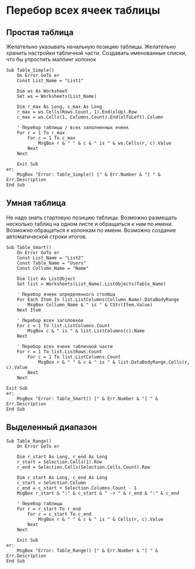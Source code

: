 # Перебор всех ячеек таблицы

## Простая таблица
Желательно указывать начальную позицию таблицы.
Желательно хранить настройки табличной части.
Создавать именованные списки, что бы упростить маппинг колонок
```
Sub Table_Simple()
    On Error GoTo er
    Const List_Name = "List1"
    
    Dim ws As Worksheet 
    Set ws = Worksheets(List_Name)
    
    Dim r_max As Long, c_max As Long
    r_max = ws.Cells(Rows.Count, 1).End(xlUp).Row
    c_max = ws.Cells(1, Columns.Count).End(xlToLeft).Column
    
    ' Перебор таблицы / всех заполненных ячеек
    For r = 1 To r_max
        For c = 1 To c_max
            MsgBox r & " " & c & " is " & ws.Cells(r, c).Value
        Next
    Next
    
    Exit Sub
er:
    MsgBox "Error: Table_Simple() [" & Err.Number & "] " & Err.Description
End Sub
```

## Умная таблица
Не надо знать стартовую позицию таблицы. 
Возможно размещать несколько таблиц на одном листе и обращаться к ним по имени.
Возможно обращаться к колонкам по имени.
Возможно создание автоматической строки итогов.
```
Sub Table_Smart()
    On Error GoTo er
    Const List_Name = "List2"
    Const Table_Name = "Users"
    Const Collumn_Name = "Name"

    Dim list As ListObject
    Set list = Worksheets(List_Name).ListObjects(Table_Name)
    
    ' Перебор ячеек определенного столбца 
    For Each Item In list.ListColumns(Collumn_Name).DataBodyRange
        MsgBox Collumn_Name & " is " & CStr(Item.Value)
    Next Item
    
    ' Перебор всех заголовков
    For c = 1 To list.ListColumns.Count
        MsgBox c & " is " & list.ListColumns(c).Name
    Next
    
    ' Перебор всех ячеек табличной части
    For r = 1 To list.ListRows.Count
        For c = 1 To list.ListColumns.Count
            MsgBox r & " " & c & " is " & list.DataBodyRange.Cells(r, c).Value
        Next
    Next

Exit Sub
er:
    MsgBox "Error: Table_Smart() [" & Err.Number & "] " & Err.Description
End Sub
```

## Выделенный диапазон
```
Sub Table_Range()
    On Error GoTo er
    
    Dim r_start As Long, r_end As Long
    r_start = Selection.Cells(1).Row
    r_end = Selection.Cells(Selection.Cells.Count).Row
    
    Dim c_start As Long, c_end As Long
    c_start = Selection.Column
    c_end = c_start + Selection.Columns.Count - 1
    MsgBox r_start & ":" & c_start & " -> " & r_end & ":" & c_end
    
    ' Перебор таблицы
    For r = r_start To r_end
        For c = c_start To c_end
            MsgBox r & " " & c & " is " & Cells(r, c).Value
        Next
    Next
    
    Exit Sub
er:
    MsgBox "Error: Table_Range() [" & Err.Number & "] " & Err.Description
End Sub
```
